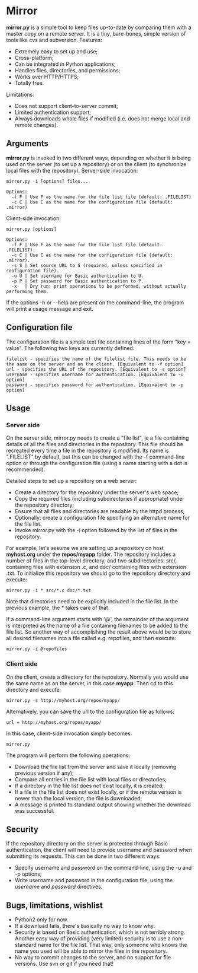 # Mirror

<strong>mirror.py</strong> is a simple tool to keep files up-to-date by comparing them with a master copy on a remote server. It is a tiny, bare-bones, simple version of tools like cvs and subversion. Features:

* Extremely easy to set up and use;
* Cross-platform;
* Can be integrated in Python applications;
* Handles files, directories, and permissions;
* Works over HTTP/HTTPS;
* Totally free.

Limitations:

* Does not support client-to-server commit;
* Limited authentication support;
* Always downloads whole files if modified (i.e. does not merge local and remote changes).

## Arguments

<strong>mirror.py</strong> is invoked in two different ways, depending on whether it is being used on the server (to set up a repository) or on the client (to synchronize local files with the repository). Server-side invocation:

```
mirror.py -i [options] files...

Options:
  -f F | Use F as the name for the file list file (default: .FILELIST)
  -c C | Use C as the name for the configuration file (default: .mirror)
```

Client-side invocation:

```
mirror.py [options]

Options:
  -f F | Use F as the name for the file list file (default: .FILELIST).
  -c C | Use C as the name for the configuration file (default: .mirror).
  -s S | Set source URL to S (required, unless specified in configuration file).
  -u U | Set username for Basic authentication to U.
  -p P | Set password for Basic authentication to P.
  -x   | Dry run: print operations to be performed, without actually performing them.
```

If the options -h or --help are present on the command-line, the program will print a usage message and exit.

## Configuration file

The configuration file is a simple text file containing lines of the form "key = value". The following two keys are currently defined:

```
filelist - specifies the name of the filelist file. This needs to be the same on the server and on the client. [Equivalent to -f option]
url - specifies the URL of the repository. [Equivalent to -s option]
username - specifies username for authentication. [Equivalent to -u option]
password - specifies password for authentication. [Equivalent to -p option]

```

## Usage
### Server side

On the server side, mirror.py needs to create a "file list", ie a file containing details of all the files and directories in the repository. This file should be recreated every time a file in the repository is modified. Its name is ".FILELIST" by default, but this can be changed with the -f command-line option or through the configuration file (using a name starting with a dot is recommended).

Detailed steps to set up a repository on a web server:

* Create a directory for the repository under the server's web space;
* Copy the required files (including subdirectories if appropriate) under the repository directory;
* Ensure that all files and directories are readable by the httpd process;
* Optionally: create a configuration file specifying an alternative name for the file list.
* Invoke mirror.py with the -i option followed by the list of files in the repository.

For example, let's assume we are setting up a repository on host <strong>myhost.org</strong> under the <strong>repos/myapp</strong> folder. The repository includes a number of files in the top-level directory, and two subdirectories: src/, containing files with extension .c, and doc/ containing files with extension .txt. To initialize this repository we should go to the repository directory and execute:

```
mirror.py -i * src/*.c doc/*.txt
```

Note that directories need to be explicitly included in the file list. In the previous example, the * takes care of that.

If a command-line argument starts with '@', the remainder of the argument is interpreted as the name of a file containing filenames to be added to the file list. So another way of accomplishing the result above would be to store all desired filenames into a file called e.g. repofiles, and then execute:
 
 ```
 mirror.py -i @repofiles
 ```
 
 ### Client side
 On the client, create a directory for the repository. Normally you would use the same name as on the server, in this case <strong>myapp</strong>. Then cd to this directory and execute:
 
 ```
 mirror.py -s http://myhost.org/repos/myapp/
 ```
 
 Alternatively, you can save the url to the configuration file as follows:
 
 ```
 url = http://myhost.org/repos/myapp/
 ```
 
 In this case, client-side invocation simply becomes:
 
 ```
 mirror.py
 ```
 
 The program will perform the following operations:
 
 * Download the file list from the server and save it locally (removing previous version if any);
 * Compare all entries in the file list with local files or directories;
 * If a directory in the file list does not exist locally, it is created;
 * If a file in the file list does not exist locally, or if the remote version is newer than the local version, the file is downloaded;
 * A message is printed to standard output showing whether the download was successful.

## Security

If the repository directory on the server is protected through Basic authentication, the client will need to provide username and password when submitting its requests. This can be done in two different ways:

* Specify username and password on the command-line, using the -u and -p options;
* Write username and password in the configuration file, using the _username_ and _password_ directives.

 ## Bugs, limitations, wishlist
 
 * Python2 only for now.
 * If a download fails, there's basically no way to know why.
 * Security is based on Basic authentication, which is not terribly strong. Another easy way of providing (very limited) security is to use a non-standard name for the file list. That way, only someone who knows the name you used will be able to mirror the files in the repository.
 * No way to commit changes to the server, and no support for file versions. Use svn or git if you need that!
 
